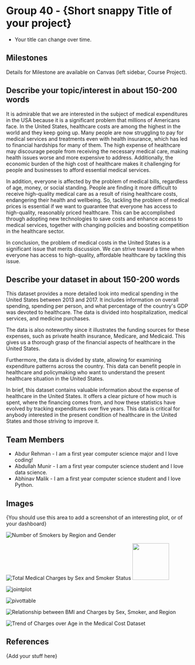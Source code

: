 # Group 40 - {Short snappy Title of your project}

- Your title can change over time.

## Milestones

Details for Milestone are available on Canvas (left sidebar, Course Project).

## Describe your topic/interest in about 150-200 words

It is admirable that we are interested in the subject of medical expenditures in the USA because it is a significant problem that millions of Americans face. In the United States, healthcare costs are among the highest in the world and they keep going up. Many people are now struggling to pay for medical services and treatments even with health insurance, which has led to financial hardships for many of them. The high expense of healthcare may discourage people from receiving the necessary medical care, making health issues worse and more expensive to address. Additionally, the economic burden of the high cost of healthcare makes it challenging for people and businesses to afford essential medical services.

In addition, everyone is affected by the problem of medical bills, regardless of age, money, or social standing. People are finding it more difficult to receive high-quality medical care as a result of rising healthcare costs, endangering their health and wellbeing. So, tackling the problem of medical prices is essential if we want to guarantee that everyone has access to high-quality, reasonably priced healthcare. This can be accomplished through adopting new technologies to save costs and enhance access to medical services, together with changing policies and boosting competition in the healthcare sector.

In conclusion, the problem of medical costs in the United States is a significant issue that merits discussion. We can strive toward a time when everyone has access to high-quality, affordable healthcare by tackling this issue.

## Describe your dataset in about 150-200 words

This dataset provides a more detailed look into medical spending in the United States between 2013 and 2017. It includes information on overall spending, spending per person, and what percentage of the country's GDP was devoted to healthcare. The data is divided into hospitalization, medical services, and medicine purchases. 

The data is also noteworthy since it illustrates the funding sources for these expenses, such as private health insurance, Medicare, and Medicaid. This gives us a thorough grasp of the financial aspects of healthcare in the United States.

Furthermore, the data is divided by state, allowing for examining expenditure patterns across the country. This data can benefit people in healthcare and policymaking who want to understand the present healthcare situation in the United States. 

In brief, this dataset contains valuable information about the expense of healthcare in the United States. It offers a clear picture of how much is spent, where the financing comes from, and how these statistics have evolved by tracking expenditures over five years. This data is critical for anybody interested in the present condition of healthcare in the United States and those striving to improve it.






## Team Members

- Abdur Rehman - I am a first year computer science major and I love coding!
- Abdullah Munir - I am a first year computer science student and I love data science.   
- Abhinav Malik -  I am a first year computer science student and I love Python. 

## Images

{You should use this area to add a screenshot of an interesting plot, or of your dashboard}

![Number of Smokers by Region and Gender](/images/project%201.png)




![Total Medical Charges by Sex and Smoker Status](/images/project%202.png)
<img src ="images/test.png" width="100px">




![jointplot](/images/jointplot.png)




![pivottable](/images/pivottable.png)




![Relationship between BMI and Charges by Sex, Smoker, and Region](/images/relationship_bw_bmi_charges.png)





![Trend of Charges over Age in the Medical Cost Dataset](/images/trend_of_charges_over_age.png)
## References

{Add your stuff here}



